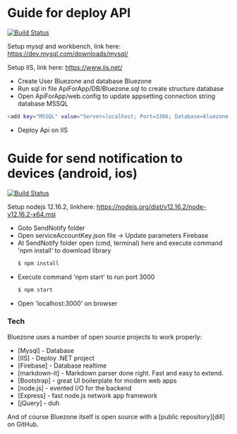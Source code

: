 # Guide for deploy API

[![Build Status](https://travis-ci.org/joemccann/dillinger.svg?branch=master)](https://travis-ci.org/joemccann/dillinger)

Setup mysql and workbench, link here: https://dev.mysql.com/downloads/mysql/

Setup IIS, link here: https://www.iis.net/
  - Create User Bluezone and database Bluezone
  - Run sql in file ApiForApp/DB/Bluezone.sql to create structure database
  - Open ApiForApp/web.config to update appsetting connection string database MSSQL
  ```sh
  <add key="MSSQL" value="Server=localhost; Port=3306; Database=bluezone; Uid=Bluezone; Pwd=;CharSet=utf8;" /> 
  ```
  - Deploy Api on IIS


# Guide for send notification to devices (android, ios)

[![Build Status](https://travis-ci.org/joemccann/dillinger.svg?branch=master)](https://travis-ci.org/joemccann/dillinger)

Setup nodejs 12.16.2, linkhere: https://nodejs.org/dist/v12.16.2/node-v12.16.2-x64.msi
  - Goto SendNotify folder
  - Open serviceAccountKey.json file -> Update parameters Firebase
  - At SendNotify folder open (cmd, terminal) here and execute command 'npm install' to download library
    ```sh
    $ npm install
    ```
  - Execute command 'npm start' to run port 3000
    ```sh
    $ npm start
    ```
  - Open 'localhost:3000' on browser

### Tech

Bluezone uses a number of open source projects to work properly:

* [Mysql] - Database
* [IIS] - Deploy .NET project
* [Firebase] - Database realtime
* [markdown-it] - Markdown parser done right. Fast and easy to extend.
* [Bootstrap] - great UI boilerplate for modern web apps
* [node.js] - evented I/O for the backend
* [Express] - fast node.js network app framework
* [jQuery] - duh

And of course Bluezone itself is open source with a [public repository][dill]
 on GitHub.

